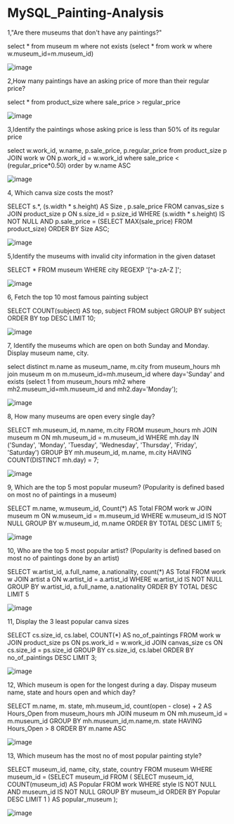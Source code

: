 # MySQL_Painting-Analysis

1,"Are there museums that don't have any paintings?"

select * from museum m
	where not exists (select * from work w
					 where w.museum_id=m.museum_id)

![image](https://github.com/user-attachments/assets/a1675aff-71ea-48cd-a22b-7385cd9bc570)

2,How many paintings have an asking price of more than their regular price? 

select * from product_size
where sale_price > regular_price

![image](https://github.com/user-attachments/assets/da1c7d8c-5ee4-48b0-89fa-255d51e013c6)

3,Identify the paintings whose asking price is less than 50% of its regular price

select w.work_id, w.name, p.sale_price, p.regular_price from product_size p
JOIN work w ON p.work_id = w.work_id
where sale_price < (regular_price*0.50)
order by w.name ASC

![image](https://github.com/user-attachments/assets/23158d86-ece6-452a-8e53-9ca82da27103)

4, Which canva size costs the most?


SELECT s.*, (s.width * s.height) AS Size , p.sale_price
FROM canvas_size s
JOIN product_size p ON s.size_id = p.size_id
WHERE (s.width * s.height) IS NOT NULL
AND p.sale_price = (SELECT MAX(sale_price) FROM product_size)
ORDER BY Size ASC;

![image](https://github.com/user-attachments/assets/dc83b371-6608-4692-8ffa-d1825f8d77a6)

5,Identify the museums with invalid city information in the given dataset

SELECT *
FROM museum
WHERE city REGEXP '[^a-zA-Z ]';

![image](https://github.com/user-attachments/assets/c331744d-ac8f-4be2-817b-1ff5d632822f)

6, Fetch the top 10 most famous painting subject

SELECT 
    COUNT(subject) AS top, subject
FROM
    subject
GROUP BY subject
ORDER BY top DESC
LIMIT 10;

![image](https://github.com/user-attachments/assets/2be3f7af-6243-447d-8642-c2434198e8d3)

7, Identify the museums which are open on both Sunday and Monday. Display museum name, city.

select distinct m.name as museum_name, m.city from museum_hours mh 
	join museum m on m.museum_id=mh.museum_id
	where day='Sunday'
	and exists (select 1 from museum_hours mh2 
				where mh2.museum_id=mh.museum_id 
			    and mh2.day='Monday');

![image](https://github.com/user-attachments/assets/ebcd8de5-d7ad-410e-a9af-797508597bb8)

8, How many museums are open every single day?

SELECT mh.museum_id, m.name, m.city
FROM museum_hours mh
JOIN museum m ON mh.museum_id = m.museum_id
WHERE mh.day IN ('Sunday', 'Monday', 'Tuesday', 'Wednesday', 'Thursday', 'Friday', 'Saturday')
GROUP BY mh.museum_id, m.name, m.city
HAVING COUNT(DISTINCT mh.day) = 7;

![image](https://github.com/user-attachments/assets/4942f875-b8d2-43b1-b800-93b5aee8095e)

9, Which are the top 5 most popular museum? (Popularity is defined based on most no of paintings in a museum)

SELECT m.name, w.museum_id, Count(*) AS Total FROM work w
JOIN museum m ON w.museum_id = m.museum_id 
WHERE w.museum_id IS NOT NULL
GROUP BY w.museum_id, m.name
ORDER BY TOTAL DESC  LIMIT  5;

![image](https://github.com/user-attachments/assets/0f7e7531-26d3-4e58-8875-52a610bbc425)

10, Who are the top 5 most popular artist? (Popularity is defined based on most no of paintings done by an artist)

SELECT w.artist_id, a.full_name, a.nationality, count(*) AS Total FROM work w
JOIN artist a ON w.artist_id = a.artist_id
WHERE w.artist_id IS NOT NULL 
GROUP BY w.artist_id, a.full_name, a.nationality
ORDER BY TOTAL DESC LIMIT 5

![image](https://github.com/user-attachments/assets/5b85afdc-7f78-4f19-8603-19fe66d8960c)

11, Display the 3 least popular canva sizes

SELECT cs.size_id, cs.label, COUNT(*) AS no_of_paintings
FROM work w
JOIN product_size ps ON ps.work_id = w.work_id
JOIN canvas_size cs ON cs.size_id = ps.size_id
GROUP BY cs.size_id, cs.label
ORDER BY no_of_paintings DESC
LIMIT 3;

![image](https://github.com/user-attachments/assets/4e72cb42-47dd-4ce5-b95d-eecdfc3bf4a9)

12, Which museum is open for the longest during a day. Dispay museum name, state and hours open and which day?

SELECT m.name, m. state, mh.museum_id, count(open - close) + 2 AS Hours_Open from museum_hours mh
JOIN museum m ON mh.museum_id = m.museum_id
GROUP BY mh.museum_id,m.name,m. state
HAVING Hours_Open > 8
ORDER BY m.name ASC

![image](https://github.com/user-attachments/assets/61ab724e-151c-4df8-be67-228025940e10)

13, Which museum has the most no of most popular painting style?

SELECT museum_id, name, city, state, country FROM museum 
WHERE museum_id = (SELECT museum_id FROM (
        SELECT museum_id, COUNT(museum_id) AS Popular 
        FROM work
        WHERE style IS NOT NULL AND museum_id IS NOT NULL
        GROUP BY museum_id
        ORDER BY Popular DESC
        LIMIT 1
    ) AS popular_museum
);

![image](https://github.com/user-attachments/assets/6c7bdde0-83e3-49b7-ac55-898f1cfc7d34)



























   


